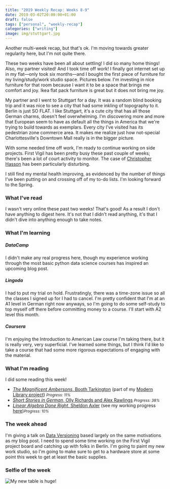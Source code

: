 ```yaml
---
title: "2019 Weekly Recap: Weeks 8-9"
date: 2019-03-02T20:00:00+01:00
draft: false
tags: ["personal", "weekly-recap"]
categories: ["writing"]
image: img/stuttgart.jpg
---
```


Another multi-week recap, but that's ok. I'm moving towards greater regularity here, but I'm not quite there.

<!--more-->

These two weeks have been all about settling! I did so many home things! Also, my partner visited! And I took time off work! I finally got internet set up in my flat—only took six months—and I bought the first piece of furniture for my living/study/work studio space. Pictures below. I'm investing in nice furniture for that room because I want it to be a space that brings me comfort and joy. Ikea flat pack furniture is great but it does not bring me joy.

My partner and I went to Stuttgart for a day. It was a random blind booking trip and it was nice to see a city that had some inkling of topography to it. Berlin is just SO FLAT. I like Stuttgart, it's a cute city that has all those German charms, doesn't feel overwhelming. I'm discovering more and more that European seem to have as default all the things in America that we're trying to build towards as exemplars. Every city I've visited has its pedestrian zone commerce area. It makes me realize just how not-special Charlottesville's Downtown Mall really is in the bigger picture.

With some needed time off work, I'm ready to continue working on side projects. First Vigil has been pretty busy these past couple of weeks; there's been a lot of court activity to monitor. The case of [Christopher Hasson](https://www.theatlantic.com/ideas/archive/2019/02/christopher-hasson-was-inspired-breivik-manifesto/583567/) has been particularly disturbing.

I still find my mental health improving, as evidenced by the number of things I've been putting on and crossing off of my to-do lists. I'm looking forward to the Spring.

### What I've read

I wasn't very online these past two weeks! That's good! As a result I don't have anything to digest here. It's not that I didn't read anything, it's that I didn't dive into anything enough to take notes.

### What I'm learning

##### DataCamp

I didn't make any real progress here, though my experience working through the most basic python data science courses has inspired an upcoming blog post.

##### Lingoda

I had to put my trial on hold. Frustratingly, there was a time-zone issue so all the classes I signed up for I had to cancel. I'm pretty confident that I'm at an A1 level in German right now anyways, so I'm going to do some self-study to top myself off there before committing money to a course. I'll start with A2 level this month.

##### Coursera

I'm enjoying the Introduction to American Law course I'm taking there, but it is really very, very superficial. I've learned some things, but I think I'd like to take a course that had some more rigorous expectations of engaging with the material.

### What I'm reading

I did some reading this week!

- [_The Magnificent Ambersons_, Booth Tarkington](https://www.amazon.com/Magnificent-Ambersons-Booth-Tarkington/dp/1482708329/ref=sr_1_1?s=books&ie=UTF8&qid=1546705856&sr=1-1&keywords=the+magnificent+ambersons&refinements=p_n_feature_browse-bin%3A2656022011) (part of my [Modern Library project](/post/the-modern-library-project/)) <small>_Progress: 11%_</small>
- [_Short Stories in German_, Olly Richards and Alex Rawlings](https://www.amazon.com/Short-Stories-German-Beginners-Yourself/dp/1473683378/ref=sr_1_3?ie=UTF8&qid=1546705815&sr=8-3&keywords=short+stories+in+german) <small>_Progress: 38%_</small>
- [_Linear Algebra Done Right_, Sheldon Axler](https://www.springer.com/de/book/9783319110790) (see my working progress [here](https://emilygorcenski.com/post/working-review-linear-algebra-done-right-sheldon-axler/))<small>_Progress: 10%_</small>

### The week ahead

I'm giving a talk on [Data Versioning](https://emilygorcenski.com/post/data-versioning/) based largely on the same motivations as my blog post. I need to spend some time working on the First Vigil project board and catching up with folks in Berlin. I'm going to paint my new work studio, so I'm going to make sure to get to a hardware store at some point this week to get at least the basic supplies.

### Selfie of the week

![My new table is huge!](/img/selfies-2019/selfie-week09.jpg)